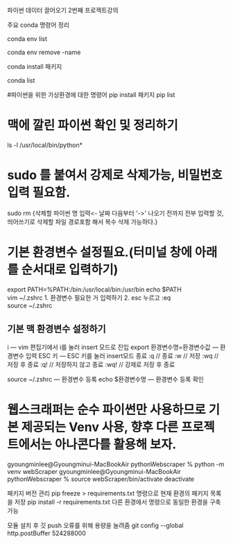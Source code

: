 파이썬 데이터 끌어오기 2번째 프로젝트강의

주요 conda 명령어 정리

conda env list

conda env remove -name 

conda install 패키지

conda list

#파이썬을 위한 가상환경에 대한 명령어
pip install 패키지
pip list

# 맥에 깔린 파이썬 확인 및 정리하기
ls -l /usr/local/bin/python*
# sudo 를 붙여서 강제로 삭제가능, 비밀번호 입력 필요함.
sudo rm {삭제할 파이썬 명 입력<- 날짜 다음부터 '->' 나오기 전까지 전부 입력할 것, 띄어쓰기로 삭제할 파일 경로포함 해서 복수 삭제 가능하다.}

# 기본 환경변수 설정필요.(터미널 창에 아래를 순서대로 입력하기)
export PATH=%PATH:/bin:/usr/local/bin:/usr/bin
echo $PATH  
vim ~/.zshrc
    1. 환경변수 필요한 거 입력하기
    2. esc 누르고 :eq     
source ~/.zshrc 
    
<!-- 
    저장된 환경변수
    # 3.9.13 python env setting
    alias python=python3
    export PATH="/Library/Frameworks/Python.framework/Versions/3.9/bin"
    # PATH - path지정을 안 해주면 .zshrc 자체를 들어갈 수 없다.
    export PATH=%PATH:/bin:/usr/local/bin:/usr/bin
-->

## 기본 맥 환경변수 설정하기
i — vim 편집기에서 i를 눌러 insert 모드로 진입
export 환경변수명=환경변수값 — 환경변수 입력
ESC 키 — ESC 키를 눌러 insert모드 종료
:q    // 종료
:w    // 저장
:wq   // 저장 후 종료
:q!   // 저장하지 않고 종료
:wq!  // 강제로 저장 후 종료

source ~/.zshrc — 환경변수 등록
echo $환경변수명 — 환경변수 등록 확인

# 웹스크래퍼는 순수 파이썬만 사용하므로 기본 제공되는 Venv 사용, 향후 다른 프로젝트에서는 아나콘다를 활용해 보자.
gyoungminlee@Gyoungminui-MacBookAir pythonWebscraper % python -m venv webScraper
gyoungminlee@Gyoungminui-MacBookAir pythonWebscraper % source webScraper/bin/activate 
deactivate

패키지 버전 관리 
pip freeze > requirements.txt 명령으로 현재 환경의 패키지 목록을 저장
pip install -r requirements.txt 다른 환경에서 명령으로 동일한 환경을 구축가능

모듈 설치 후 깃 push 오류를 위해 용량을 늘려줌
git config --global http.postBuffer 524288000    
